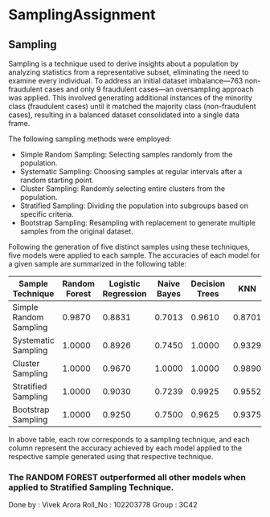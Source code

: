 # SamplingAssignment
## Sampling
Sampling is a technique used to derive insights about a population by analyzing statistics from a representative subset, eliminating the need to examine every individual. To address an initial dataset imbalance—763 non-fraudulent cases and only 9 fraudulent cases—an oversampling approach was applied. This involved generating additional instances of the minority class (fraudulent cases) until it matched the majority class (non-fraudulent cases), resulting in a balanced dataset consolidated into a single data frame.

The following sampling methods were employed:

- Simple Random Sampling: Selecting samples randomly from the population.
- Systematic Sampling: Choosing samples at regular intervals after a random starting point.
- Cluster Sampling: Randomly selecting entire clusters from the population.
- Stratified Sampling: Dividing the population into subgroups based on specific criteria.
- Bootstrap Sampling: Resampling with replacement to generate multiple samples from the     original dataset.

Following the generation of five distinct samples using these techniques, five models were applied to each sample. The accuracies of each model for a given sample are summarized in the following table:

| Sample Technique      | Random Forest | Logistic Regression | Naive Bayes      | Decision Trees   | KNN              |
|-----------------------|---------------|---------------------|------------------|------------------|------------------|
| Simple Random Sampling| 0.9870        | 0.8831              | 0.7013           | 0.9610           | 0.8701           |
| Systematic Sampling   | 1.0000        | 0.8926              | 0.7450           | 1.0000           | 0.9329           |
| Cluster Sampling      | 1.0000        | 0.9670              | 1.0000           | 1.0000           | 0.9890           |
| Stratified Sampling   | 1.0000        | 0.9030              | 0.7239           | 0.9925           | 0.9552           |
| Bootstrap Sampling    | 1.0000        | 0.9250              | 0.7500           | 0.9625           | 0.9375           |

In above table, each row corresponds to a sampling technique, and each column represent the accuracy achieved by each model applied to the respective sample generated using that respective technique.
<br>
### The RANDOM FOREST outperformed all other models when applied to Stratified Sampling Technique.


Done by : Vivek Arora
Roll_No : 102203778
Group : 3C42
